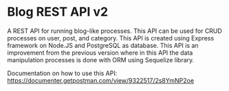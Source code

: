 # Blog REST API v2

A REST API for running blog-like processes. This API can be used for CRUD processes on user, post, and category. This API is created using Express framework on Node.JS and PostgreSQL as database. This API is an improvement from the previous version where in this API the data manipulation processes is done with ORM using Sequelize library.

Documentation on how to use this API: https://documenter.getpostman.com/view/9322517/2s8YmNP2oe
